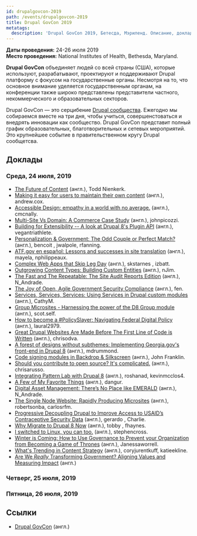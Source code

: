 ```yaml
---
id: drupalgovcon-2019
path: /events/drupalgovcon-2019
title: Drupal GovCon 2019
metatags:
  description: 'Drupal GovCon 2019, Бетесда, Мэриленд. Описание, доклады.'
---
```


**Даты проведения:** 24-26 июля 2019\
**Место проведения:** National Institutes of Health, Bethesda, Maryland.

**Drupal GovCon** объединяет людей со всей страны (США), которые используют, разрабатывают, проектируют и поддерживают Drupal платформу с фокусом на государственные органы. Несмотря на то, что основное внимание уделяется государственным органам, на конференции также широко представлены представители частного, некоммерческого и образовательных секторов.

Drupal GovCon — это серцибение [Drupal сообщества](../../community/community.md). Ежегодно мы собираемся вместе на три дня, чтобы учиться, совершенстоваться и внедрять инновации как сообщество. Drupal GovCon представит полный график образовательных, благотворительных и сетевых мероприятий. Это крупнейшее событие в правительственном кругу Drupal сообщетсва.

## Доклады

### Среда, 24 июля, 2019

- [The Future of Content](https://youtu.be/hNXMvGQCe4M) (англ.), Todd Nienkerk.
- [Making it easy for users to maintain their own content](https://youtu.be/LSO0vHCXmso) (англ.), andrew.cox.
- [Accessible Design: empathy in a world with no average.](https://youtu.be/B3kaipRENHg) (англ.), cmcnally.
- [Multi-Site Vs Domain: A Commerce Case Study](https://youtu.be/-TzQGR0sgD4) (англ.), johnpicozzi.
- [Building for Extensibility -- A look at Drupal 8's Plugin API](https://youtu.be/PyxyNtEKDqs) (англ.), vegantriathlete.
- [Personalization & Government: The Odd Couple or Perfect Match?](https://youtu.be/H0l0L1YEr9Y) (англ.), bencoit , jwalpole, rfanning.
- [ATF.gov en español: Lessons and successes in site translation](https://youtu.be/YOaWaWpsxWU) (англ.), mayela, nphilippeaux.
- [Complex Web Apps that Skip Leg Day](https://youtu.be/lM8TzZBlSKc) (англ.), skstarnes , izbatt.
- [Outgrowing Content Types: Building Custom Entities](https://youtu.be/XugULbrMYm4) (англ.), nJim.
- [The Fast and The Repeatable: The Site Audit Reports Edition](https://youtu.be/ClTJ7nPUMS4) (англ.), N_Andrade.
- [The Joy of Open, Agile Government Security Compliance](https://youtu.be/CZjF69C2sTs) (англ.), fen.
- [Services, Services, Services: Using Services in Drupal custom modules](https://youtu.be/agNlzn-iDbc) (англ.), CathyM.
- [Group Microsites - Harnessing the power of the D8 Group module](https://youtu.be/Ns4SUtyiYFs) (англ.), scot.self.
- [How to become a #PolicySlayer: Navigating Federal Digital Policy](https://youtu.be/g63qUhSq-kQ) (англ.), laural2979.
- [Great Drupal Websites Are Made Before The First Line of Code is Written](https://youtu.be/704rFR-xs7M) (англ.), chrisodva.
- [A forest of designs without subthemes: Implementing Georgia.gov's front-end in Drupal 8](https://youtu.be/sD8aMyhMWzY) (англ.), mdrummond.
- [Code signing modules in Backdrop & Silkscreen](https://youtu.be/jbLPoQyGl00) (англ.), John Franklin.
- [Should you contribute to open source? It's complicated.](https://youtu.be/HIV6u0rH8hg) (англ.), chrisarusso.
- [Integrating Pattern Lab with Drupal 8](https://youtu.be/HbXdORffSio) (англ.), roshanad, kevinmcclos4.
- [A Few of My Favorite Things](https://youtu.be/1IcAzdCwsmo) (англ.), dangur.
- [Digital Asset Management: There’s No Place like EMERALD](https://youtu.be/l6WDNZGeEso) (англ.), N_Andrade.
- [The Single Node Website: Rapidly Producing Microsites](https://youtu.be/1ZGbgwBEOZ4) (англ.), robertsonba, carlosrfm.
- [Progressive Decoupling Drupal to Improve Access to USAID’s Contraceptive Security Data](https://youtu.be/5cu0YrFuV1E) (англ.), gerardo , Charlie.
- [Why Migrate to Drupal 8 Now](https://youtu.be/_Bjv4TjpnPQ) (англ.), tobby , fhaynes.
- [I switched to Linux, you can too.](https://youtu.be/yB22zksq6RA) (англ.), stephencross.
- [Winter is Coming: How to Use Governance to Prevent your Organization from Becoming a Game of Thrones](https://youtu.be/xk-3vit2Hf4) (англ.), Janessaworrell.
- [What's Trending in Content Strategy](https://youtu.be/whH_1IsvCMM) (англ.), coryjurentkuff, katieekline.
- [Are We _Really_ Transforming Government? Aligning Values and Measuring Impact](https://youtu.be/Gjs1DovFxbc) (англ.)

### Четверг, 25 июля, 2019

### Пятница, 26 июля, 2019

## Ссылки

- [Drupal GovCon](https://www.drupalgovcon.org/) (англ.)
